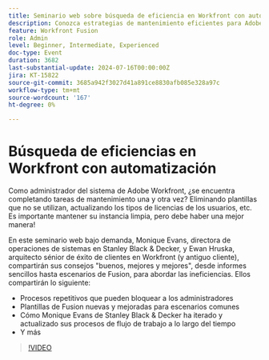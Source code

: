 ```yaml
---
title: Seminario web sobre búsqueda de eficiencia en Workfront con automatización
description: Conozca estrategias de mantenimiento eficientes para Adobe Workfront en nuestro seminario web bajo demanda. Descubra sugerencias de Stanley Black & Decker y de expertos de Workfront sobre la automatización de tareas repetitivas, el uso de plantillas Fusion y la evolución de los procesos de flujo de trabajo para lograr una eficacia óptima.
feature: Workfront Fusion
role: Admin
level: Beginner, Intermediate, Experienced
doc-type: Event
duration: 3682
last-substantial-update: 2024-07-16T00:00:00Z
jira: KT-15822
source-git-commit: 3685a942f3027d41a891ce8830afb085e328a97c
workflow-type: tm+mt
source-wordcount: '167'
ht-degree: 0%

---
```



# Búsqueda de eficiencias en Workfront con automatización

Como administrador del sistema de Adobe Workfront, ¿se encuentra completando tareas de mantenimiento una y otra vez? Eliminando plantillas que no se utilizan, actualizando los tipos de licencias de los usuarios, etc. Es importante mantener su instancia limpia, pero debe haber una mejor manera!

En este seminario web bajo demanda, Monique Evans, directora de operaciones de sistemas en Stanley Black &amp; Decker, y Ewan Hruska, arquitecto sénior de éxito de clientes en Workfront (y antiguo cliente), compartirán sus consejos &quot;buenos, mejores y mejores&quot;, desde informes sencillos hasta escenarios de Fusion, para abordar las ineficiencias. Ellos compartirán lo siguiente:

* Procesos repetitivos que pueden bloquear a los administradores
* Plantillas de Fusion nuevas y mejoradas para escenarios comunes
* Cómo Monique Evans de Stanley Black &amp; Decker ha iterado y actualizado sus procesos de flujo de trabajo a lo largo del tiempo
* Y más

>[!VIDEO](https://video.tv.adobe.com/v/3431016/?learn=on)
